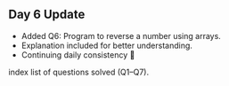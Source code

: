 ## Day 6 Update  
- Added Q6: Program to reverse a number using arrays.  
- Explanation included for better understanding.  
- Continuing daily consistency 🚀

index list of questions solved (Q1–Q7).